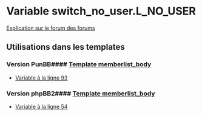 # Variable switch_no_user.L_NO_USER
[Explication sur le forum des forums](http://forum.forumactif.com/t294113-listing-des-variables#switch_no_user.L_NO_USER)
## Utilisations dans les templates
### Version PunBB#### [Template memberlist_body](punbb/memberlist_body.md)
* [Variable à la ligne 93](../punbb/memberlist_body.tpl#L93)
### Version phpBB2#### [Template memberlist_body](subsilver/memberlist_body.md)
* [Variable à la ligne 54](../subsilver/memberlist_body.tpl#L54)